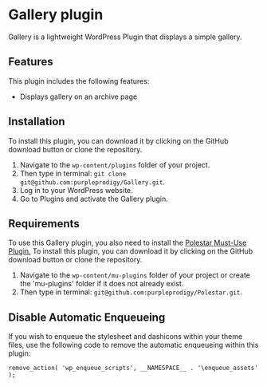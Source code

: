 # Gallery plugin

Gallery is a lightweight WordPress Plugin that displays a simple gallery.

## Features

This plugin includes the following features:

- Displays gallery on an archive page

## Installation

To install this plugin, you can download it by clicking on the GitHub download button or clone the repository.

1. Navigate to the `wp-content/plugins` folder of your project.
2. Then type in terminal: `git clone git@github.com:purpleprodigy/Gallery.git`.
3. Log in to your WordPress website.
4. Go to Plugins and activate the Gallery plugin.

## Requirements

To use this Gallery plugin, you also need to install the [Polestar Must-Use Plugin.](https://github.com/purpleprodigy/Polestar.git) To install this plugin, you can download it by clicking on the GitHub download button or clone the repository.

1. Navigate to the `wp-content/mu-plugins` folder of your project or create the 'mu-plugins' folder if it does not already exist.
2. Then type in terminal: `git@github.com:purpleprodigy/Polestar.git`.

## Disable Automatic Enqueueing

If you wish to enqueue the stylesheet and dashicons within your theme files, use the following code to remove the automatic enqueueing within this plugin:

`remove_action( 'wp_enqueue_scripts', __NAMESPACE__ . '\enqueue_assets' );`
